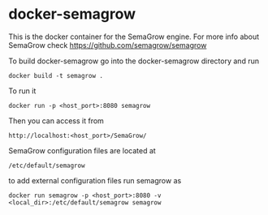 # docker-semagrow

This is the docker container for the SemaGrow engine. For more info about SemaGrow check https://github.com/semagrow/semagrow

To build docker-semagrow go into the docker-semagrow directory and run

    docker build -t semagrow .

To run it 

    docker run -p <host_port>:8080 semagrow

Then you can access it from 

    http://localhost:<host_port>/SemaGrow/

SemaGrow configuration files are located at

    /etc/default/semagrow

to add external configuration files run semagrow as

    docker run semagrow -p <host_port>:8080 -v <local_dir>:/etc/default/semagrow semagrow